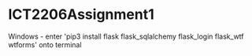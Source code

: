 # ICT2206Assignment1

Windows - enter 'pip3 install flask flask_sqlalchemy flask_login flask_wtf wtforms' onto terminal 
